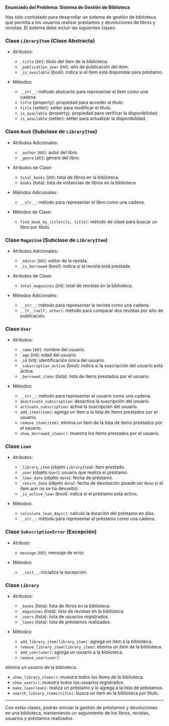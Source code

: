 **Enunciado del Problema: Sistema de Gestión de Biblioteca**

Has sido contratado para desarrollar un sistema de gestión de biblioteca que permita a los usuarios realizar préstamos y devoluciones de libros y revistas. El sistema debe incluir las siguientes clases:

### Clase `LibraryItem` (Clase Abstracta)

- Atributos:

  - `_title` (str): título del ítem de la biblioteca.
  - `_publication_year` (int): año de publicación del ítem.
  - `_is_available` (bool): indica si el ítem está disponible para préstamo.

- Métodos:
  - `__str__`: método abstracto para representar el ítem como una cadena.
  - `title` (property): propiedad para acceder al título.
  - `title` (setter): setter para modificar el título.
  - `is_available` (property): propiedad para verificar la disponibilidad.
  - `is_available` (setter): setter para actualizar la disponibilidad.

### Clase `Book` (Subclase de `LibraryItem`)

- Atributos Adicionales:

  - `_author` (str): autor del libro.
  - `_genre` (str): género del libro.

- Atributos de Clase:

  - `total_books` (int): total de libros en la biblioteca.
  - `books` (lista): lista de instancias de libros en la biblioteca.

- Métodos Adicionales:

  - `__str__`: método para representar el libro como una cadena.

- Métodos de Clase:
  - `find_book_by_title(cls, title)`: método de clase para buscar un libro por título.

### Clase `Magazine` (Subclase de `LibraryItem`)

- Atributos Adicionales:

  - `_editor` (str): editor de la revista.
  - `_is_borrowed` (bool): indica si la revista está prestada.

- Atributos de Clase:

  - `total_magazines` (int): total de revistas en la biblioteca.

- Métodos Adicionales:
  - `__str__`: método para representar la revista como una cadena.
  - `__lt__(self, other)`: método para comparar dos revistas por año de publicación.

### Clase `User`

- Atributos:

  - `_name` (str): nombre del usuario.
  - `_age` (int): edad del usuario.
  - `_id` (int): identificación única del usuario.
  - `_subscription_active` (bool): indica si la suscripción del usuario está activa.
  - `_borrowed_items` (lista): lista de ítems prestados por el usuario.

- Métodos:
  - `__str__`: método para representar al usuario como una cadena.
  - `deactivate_subscription`: desactiva la suscripción del usuario.
  - `activate_subscription`: activa la suscripción del usuario.
  - `add_item(item)`: agrega un ítem a la lista de ítems prestados por el usuario.
  - `remove_item(item)`: elimina un ítem de la lista de ítems prestados por el usuario.
  - `show_borrowed_items()`: muestra los ítems prestados por el usuario.

### Clase `Loan`

- Atributos:

  - `_library_item` (objeto `LibraryItem`): ítem prestado.
  - `_user` (objeto `User`): usuario que realiza el préstamo.
  - `_loan_date` (objeto `date`): fecha de préstamo.
  - `_return_date` (objeto `date`): fecha de devolución (puede ser `None` si el ítem aún no se ha devuelto).
  - `_is_active_loan` (bool): indica si el préstamo está activo.

- Métodos:
  - `calculate_loan_days()`: calcula la duración del préstamo en días.
  - `__str__`: método para representar el préstamo como una cadena.

### Clase `SubscriptionError` (Excepción)

- Atributo:

  - `message` (str): mensaje de error.

- Métodos:
  - `__init__`: inicializa la excepción.

### Clase `Library`

- Atributos:

  - `_books` (lista): lista de libros en la biblioteca.
  - `_magazines` (lista): lista de revistas en la biblioteca.
  - `_users` (lista): lista de usuarios registrados.
  - `_loans` (lista): lista de préstamos realizados.

- Métodos:
  - `add_library_item(library_item)`: agrega un ítem a la biblioteca.
  - `remove_library_item(library_item)`: elimina un ítem de la biblioteca.
  - `add_user(user)`: agrega un usuario a la biblioteca.
  - `remove_user(user)`:

elimina un usuario de la biblioteca.

- `show_library_items()`: muestra todos los ítems de la biblioteca.
- `show_users()`: muestra todos los usuarios registrados.
- `make_loan(loan)`: realiza un préstamo y lo agrega a la lista de préstamos.
- `search_library_items(title)`: busca un ítem en la biblioteca por título.

---

Con estas clases, podrás simular la gestión de préstamos y devoluciones en una biblioteca, manteniendo un seguimiento de los libros, revistas, usuarios y préstamos realizados.
